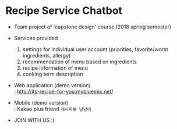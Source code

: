 
# Recipe Service Chatbot 
- Team project of 'capstone design' course (2018 spring semester)

- Services provided
  1. settings for individual user account (priorities, favorite/worst ingredients, allergy)
  2. recommendation of menu based on ingredients
  3. recipe information of menu
  4. cooking term description 

- Web application (demo version) </br>
 : http://its-recipe-for-you.mybluemix.net/

- Mobile (demo version) </br>
: Kakao plus friend  `레시피봇 냠냠이`

- JOIN WITH US :)
